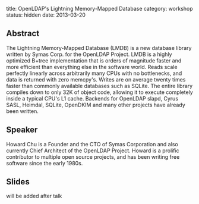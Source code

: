 title: OpenLDAP's Lightning Memory-Mapped Database
category: workshop
status: hidden
date: 2013-03-20

Abstract
---------
The Lightning Memory-Mapped Database (LMDB) is a new database library written by Symas Corp. for the OpenLDAP Project. LMDB is a highly optimized B+tree implementation that is orders of magnitude faster and more efficient than everything else in the software world. Reads scale perfectly linearly across arbitrarily many CPUs with no bottlenecks, and data is returned with zero memcpy's. Writes are on average twenty times faster than commonly available databases such as SQLite. The entire library compiles down to only 32K of object code, allowing it to execute completely inside a typical CPU's L1 cache. Backends for OpenLDAP slapd, Cyrus SASL, Heimdal, SQLite, OpenDKIM and many other projects have already been written.

Speaker
-------

Howard Chu is a Founder and the CTO of Symas Corporation and also currently Chief Architect of the OpenLDAP Project. Howard is a prolific contributor to multiple open source projects, and has been writing free software since the early 1980s.

Slides
------
will be added after talk
